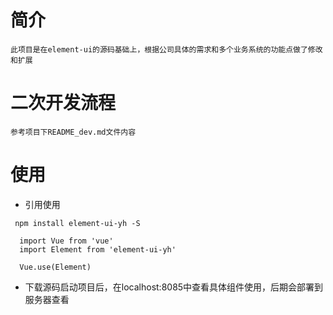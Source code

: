# 简介
    此项目是在element-ui的源码基础上，根据公司具体的需求和多个业务系统的功能点做了修改和扩展

# 二次开发流程
    参考项目下README_dev.md文件内容

# 使用
- 引用使用
```npm
 npm install element-ui-yh -S
```
```script
  import Vue from 'vue'
  import Element from 'element-ui-yh'

  Vue.use(Element)
```

- 下载源码启动项目后，在localhost:8085中查看具体组件使用，后期会部署到服务器查看
